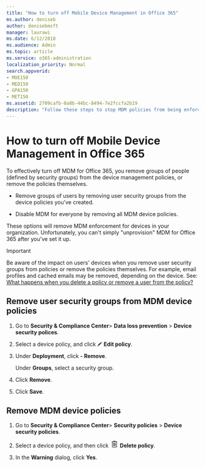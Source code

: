 ```yaml
---
title: "How to turn off Mobile Device Management in Office 365"
ms.author: deniseb
author: denisebmsft
manager: laurawi
ms.date: 6/12/2018
ms.audience: Admin
ms.topic: article
ms.service: o365-administration
localization_priority: Normal
search.appverid:
- MOE150
- MED150
- GPA150
- MET150
ms.assetid: 2709cafb-0a8b-44bc-8494-7e2fccfa2b19
description: "Follow these steps to stop MDM policies from being enforced for mobile devices in your Office 365 organization."
---
```


# How to turn off Mobile Device Management in Office 365

To effectively turn off MDM for Office 365, you remove groups of people (defined by security groups) from the device management policies, or remove the policies themselves. 
  
- Remove groups of users by removing user security groups from the device policies you've created. 
    
- Disable MDM for everyone by removing all MDM device policies. 
    
These options will remove MDM enforcement for devices in your organization. Unfortunately, you can't simply "unprovision" MDM for Office 365 after you've set it up.
  
> [!IMPORTANT]
> Be aware of the impact on users' devices when you remove user security groups from policies or remove the policies themselves. For example, email profiles and cached emails may be removed, depending on the device. See: [What happens when you delete a policy or remove a user from the policy?](create-device-security-policies.md#BKMK_ChangeImpact)
  
## Remove user security groups from MDM device policies

1. Go to **Security &amp; Compliance Center**\> **Data loss prevention** \> **Device security polices**.
    
2. Select a device policy, and click ![Edit icon](media/O365-MDM-CreatePolicy-EditIcon.gif) **Edit policy**.
    
3. Under **Deployment**, click **- Remove**.
    
    Under **Groups**, select a security group.
    
4.  Click **Remove**.
    
5. Click **Save**.
    
## Remove MDM device policies

1. Go to **Security &amp; Compliance Center**\> **Security policies** \> **Device security policies**.
    
2. Select a device policy, and then click ![Image of the trash can icon.](media/b8bfa783-c0b5-46d9-9570-8a385088e8fe.png) **Delete policy**.
    
3. In the **Warning** dialog, click **Yes**. 
    

